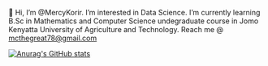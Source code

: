 👋 Hi, I’m @MercyKorir.
I’m interested in Data Science.
I’m currently learning B.Sc in Mathematics and Computer Science undegraduate course in Jomo Kenyatta University of Agriculture and Technology. 
Reach me @ mcthegreat78@gmail.com

[![Anurag's GitHub stats](https://github-readme-stats.vercel.app/api?username=MercyKorir&hide=prs&count_private=true&show_icons=true&theme=tokyonight)](https://github.com/anuraghazra/github-readme-stats)
